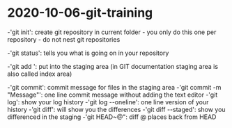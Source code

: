 # 2020-10-06-git-training

-'git init': create git repository in current folder
	- you only do this one per repository
	- do not nest git repositories

-'git status': tells you what is going on in your repository

-'git add <file>': put <files> into the staging area (in GIT documentation staging area is also called index area)

-'git commit': commit message for files in the staging area 
	-'git commit -m "Message"': one line commit message without adding the text editor
-'git log': show your log history
	-'git log --oneline': one line version of your history
-'git diff': will show you the differences
	-'git diff --staged': show you differenced in the staging
   	-'git HEAD~@": diff @ places back from HEAD

